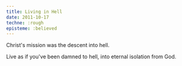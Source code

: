 ```yaml
---
title: Living in Hell
date: 2011-10-17
techne: :rough
episteme: :believed
---
```


Christ's mission was the descent into hell.

Live as if you've been damned to hell, into eternal isolation from God.
